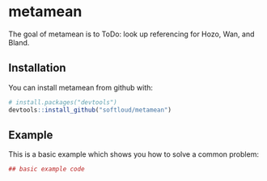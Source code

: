 
<!-- README.md is generated from README.Rmd. Please edit that file -->
metamean
========

The goal of metamean is to ToDo: look up referencing for Hozo, Wan, and Bland.

Installation
------------

You can install metamean from github with:

``` r
# install.packages("devtools")
devtools::install_github("softloud/metamean")
```

Example
-------

This is a basic example which shows you how to solve a common problem:

``` r
## basic example code
```
